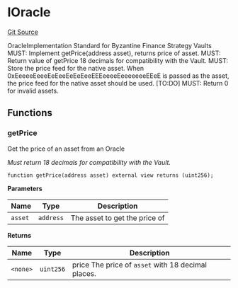 # IOracle
[Git Source](https://github.com/Byzantine-Finance/byzantine-contracts/blob/9fb891800d52aaca6ef4f8a781c3003290fa4d2f/src/interfaces/IOracle.sol)

OracleImplementation Standard for Byzantine Finance Strategy Vaults
MUST: Implement getPrice(address asset), returns price of asset.
MUST: Return value of getPrice 18 decimals for compatibility with the Vault.
MUST: Store the price feed for the native asset. When 0xEeeeeEeeeEeEeeEeEeEeeEEEeeeeEeeeeeeeEEeE is passed as the asset, the price feed for the native asset should be used.
[TO:DO] MUST: Return 0 for invalid assets.


## Functions
### getPrice

Get the price of an asset from an Oracle

*Must return 18 decimals for compatibility with the Vault.*


```solidity
function getPrice(address asset) external view returns (uint256);
```
**Parameters**

|Name|Type|Description|
|----|----|-----------|
|`asset`|`address`|The asset to get the price of|

**Returns**

|Name|Type|Description|
|----|----|-----------|
|`<none>`|`uint256`|price The price of `asset` with 18 decimal places.|


